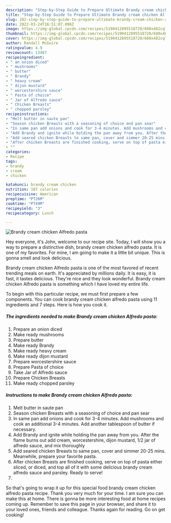 ```yaml
---
description: "Step-by-Step Guide to Prepare Ultimate Brandy cream chicken Alfredo pasta"
title: "Step-by-Step Guide to Prepare Ultimate Brandy cream chicken Alfredo pasta"
slug: 282-step-by-step-guide-to-prepare-ultimate-brandy-cream-chicken-alfredo-pasta
date: 2022-03-24T16:51:07.096Z
image: https://img-global.cpcdn.com/recipes/5190412895518720/680x482cq70/brandy-cream-chicken-alfredo-pasta-recipe-main-photo.jpg
thumbnail: https://img-global.cpcdn.com/recipes/5190412895518720/680x482cq70/brandy-cream-chicken-alfredo-pasta-recipe-main-photo.jpg
cover: https://img-global.cpcdn.com/recipes/5190412895518720/680x482cq70/brandy-cream-chicken-alfredo-pasta-recipe-main-photo.jpg
author: Randall McGuire
ratingvalue: 4.9
reviewcount: 13487
recipeingredient:
- " an onion diced"
- " mushrooms"
- " butter"
- " Brandy"
- " heavy cream"
- " dijon mustard"
- " worcestershire sauce"
- " Pasta of choice"
- " Jar of Alfredo sauce"
- " Chicken Breasts"
- " chopped parsley"
recipeinstructions:
- "Melt butter in saute pan"
- "Season chicken Breasts with a seasoning of choice and pan sear"
- "In same pan add onions and cook for 3-4 minutes. Add mushrooms and cook an additional 3-4 minutes. Add another tablespoon of butter if necessary."
- "Add Brandy and ignite while holding the pan away from you. After the flame burns out add cream, worcestershire, dijon mustard, 1/2 jar of alfredo sauce, and mix thoroughly"
- "Add seared chicken Breasts to same pan, cover and simmer 20-25 mins. Meanwhile, prepare your favorite pasta."
- "After chicken Breasts are finished cooking, serve on top of pasta either sliced, or diced, and top all of it with some delicious brandy cream alfredo sauce and parsley. Ready to serve!"
- ""
categories:
- Recipe
tags:
- brandy
- cream
- chicken

katakunci: brandy cream chicken 
nutrition: 187 calories
recipecuisine: American
preptime: "PT26M"
cooktime: "PT49M"
recipeyield: "3"
recipecategory: Lunch

---
```



![Brandy cream chicken Alfredo pasta](https://img-global.cpcdn.com/recipes/5190412895518720/680x482cq70/brandy-cream-chicken-alfredo-pasta-recipe-main-photo.jpg)

Hey everyone, it's John, welcome to our recipe site. Today, I will show you a way to prepare a distinctive dish, brandy cream chicken alfredo pasta. It is one of my favorites. For mine, I am going to make it a little bit unique. This is gonna smell and look delicious.

Brandy cream chicken Alfredo pasta is one of the most favored of recent trending meals on earth. It's appreciated by millions daily. It is easy, it is fast, it tastes delicious. They're nice and they look wonderful. Brandy cream chicken Alfredo pasta is something which I have loved my entire life.




To begin with this particular recipe, we must first prepare a few components. You can cook brandy cream chicken alfredo pasta using 11 ingredients and 7 steps. Here is how you cook it.

<!--inarticleads1-->

##### The ingredients needed to make Brandy cream chicken Alfredo pasta:

1. Prepare  an onion diced
1. Make ready  mushrooms
1. Prepare  butter
1. Make ready  Brandy
1. Make ready  heavy cream
1. Make ready  dijon mustard
1. Prepare  worcestershire sauce
1. Prepare  Pasta of choice
1. Take  Jar of Alfredo sauce
1. Prepare  Chicken Breasts
1. Make ready  chopped parsley




<!--inarticleads2-->

##### Instructions to make Brandy cream chicken Alfredo pasta:

1. Melt butter in saute pan
1. Season chicken Breasts with a seasoning of choice and pan sear
1. In same pan add onions and cook for 3-4 minutes. Add mushrooms and cook an additional 3-4 minutes. Add another tablespoon of butter if necessary.
1. Add Brandy and ignite while holding the pan away from you. After the flame burns out add cream, worcestershire, dijon mustard, 1/2 jar of alfredo sauce, and mix thoroughly
1. Add seared chicken Breasts to same pan, cover and simmer 20-25 mins. Meanwhile, prepare your favorite pasta.
1. After chicken Breasts are finished cooking, serve on top of pasta either sliced, or diced, and top all of it with some delicious brandy cream alfredo sauce and parsley. Ready to serve!
1. 




So that's going to wrap it up for this special food brandy cream chicken alfredo pasta recipe. Thank you very much for your time. I am sure you can make this at home. There is gonna be more interesting food at home recipes coming up. Remember to save this page in your browser, and share it to your loved ones, friends and colleague. Thanks again for reading. Go on get cooking!
